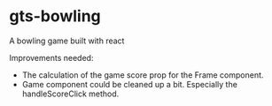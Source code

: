 # gts-bowling
A bowling game built with react

Improvements needed:
  * The calculation of the game score prop for the Frame component.
  * Game component could be cleaned up a bit. Especially the handleScoreClick method.
